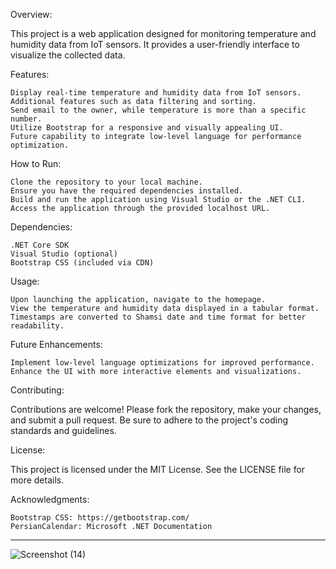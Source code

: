 Overview:

This project is a web application designed for monitoring temperature and humidity data from IoT sensors. It provides a user-friendly interface to visualize the collected data.

Features:

    Display real-time temperature and humidity data from IoT sensors.  
    Additional features such as data filtering and sorting.
    Send email to the owner, while temperature is more than a specific number. 
    Utilize Bootstrap for a responsive and visually appealing UI.
    Future capability to integrate low-level language for performance optimization. 

How to Run:

    Clone the repository to your local machine.
    Ensure you have the required dependencies installed.
    Build and run the application using Visual Studio or the .NET CLI.
    Access the application through the provided localhost URL.

Dependencies:

    .NET Core SDK
    Visual Studio (optional)
    Bootstrap CSS (included via CDN)

Usage:

    Upon launching the application, navigate to the homepage.
    View the temperature and humidity data displayed in a tabular format.
    Timestamps are converted to Shamsi date and time format for better readability.

Future Enhancements:

    Implement low-level language optimizations for improved performance.
    Enhance the UI with more interactive elements and visualizations.

Contributing:

Contributions are welcome! Please fork the repository, make your changes, and submit a pull request. Be sure to adhere to the project's coding standards and guidelines.

License:

This project is licensed under the MIT License. See the LICENSE file for more details.

Acknowledgments:

    Bootstrap CSS: https://getbootstrap.com/
    PersianCalendar: Microsoft .NET Documentation

----

 ![Screenshot (14)](https://github.com/alitaami/Manitoring_IOT/assets/116227297/1b4bc2ba-6854-417a-866e-200d673c7539)
  

